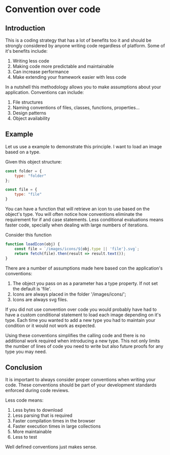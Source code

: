 # Convention over code

## Introduction
This is a coding strategy that has a lot of benefits too it and should be strongly considered by anyone writing code regardless of platform.
Some of it's benefits include:

1. Writing less code
1. Making code more predictable and maintainable
1. Can increase performance
1. Make extending your framework easier with less code

In a nutshell this methodology allows you to make assumptions about your application.
Conventions can include:

1. File structures
1. Naming conventions of files, classes, functions, properties...
1. Design patterns
1. Object availability

## Example
Let us use a example to demonstrate this principle.
I want to load an image based on a type.

Given this object structure:
```js
const folder = {
    type: "folder"
};

const file = {
    type: "file"
}
```

You can have a function that will retrieve an icon to use based on the object's type.
You will often notice how conventions eliminate the requirement for if and case statements.
Less conditional evaluations means faster code, specially when dealing with large numbers of iterations.

Consider this function
```js
function loadIcon(obj) {
    const file = `/images/icons/${obj.type || 'file'}.svg`;
    return fetch(file).then(result => result.text());
}
```

There are a number of assumptions made here based con the application's conventions:

1. The object you pass on as a parameter has a type property. If not set the default is 'file'.
1. Icons are always placed in the folder '/images/icons/';
1. Icons are always svg files.

If you did not use convention over code you would probably have had to have a custom conditional statement to load each image depending on it's type.
Each time you wanted to add a new type you had to maintain your condition or it would not work as expected.

Using these conventions simplifies the calling code and there is no additional work required when introducing a new type.
This not only limits the number of lines of code you need to write but also future proofs for any type you may need.

## Conclusion
It is important to always consider proper conventions when writing your code.
These conventions should be part of your development standards enforced during code reviews.

Less code means:
1. Less bytes to download
1. Less parsing that is required
1. Faster compilation times in the browser
1. Faster execution times in large collections
1. More maintainable
1. Less to test

Well defined conventions just makes sense.
